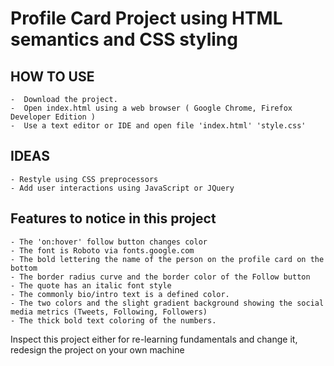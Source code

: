 # Profile Card Project using HTML semantics and CSS styling

## HOW TO USE
    -  Download the project.
    -  Open index.html using a web browser ( Google Chrome, Firefox Developer Edition )
    -  Use a text editor or IDE and open file 'index.html' 'style.css'
    
    
## IDEAS 
    - Restyle using CSS preprocessors
    - Add user interactions using JavaScript or JQuery
    
## Features to notice in this project
    - The 'on:hover' follow button changes color
    - The font is Roboto via fonts.google.com 
    - The bold lettering the name of the person on the profile card on the bottom
    - The border radius curve and the border color of the Follow button
    - The quote has an italic font style
    - The commonly bio/intro text is a defined color.
    - The two colors and the slight gradient background showing the social media metrics (Tweets, Following, Followers)
    - The thick bold text coloring of the numbers.
    

Inspect this project either for re-learning fundamentals and change it, redesign the project on your own machine